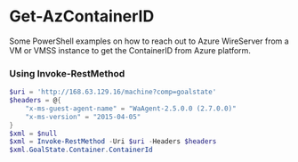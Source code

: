 # Get-AzContainerID
Some PowerShell examples on how to reach out to Azure WireServer from a VM or VMSS instance to get the ContainerID from Azure platform.


### Using Invoke-RestMethod
```PowerShell
$uri = 'http://168.63.129.16/machine?comp=goalstate'
$headers = @{
    "x-ms-guest-agent-name" = "WaAgent-2.5.0.0 (2.7.0.0)"
    "x-ms-version" = "2015-04-05"
}
$xml = $null
$xml = Invoke-RestMethod -Uri $uri -Headers $headers
$xml.GoalState.Container.ContainerId
```
